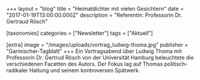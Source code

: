 +++
layout = "blog"
title = "Heimatdichter mit vielen Gesichtern"
date = "2017-01-19T13:00:00.000Z"
description = "Referentin: Professorin Dr. Gertraud Rösch"

[taxonomies]
categories = ["Newsletter"]
tags = ["Aktuell"]

[extra]
image = "/images/uploads/vortrag_ludwig-thoma.jpg"
publisher = "Garmischer-Tagblatt"
+++
Ein Vortragsabend über Ludwig Thoma mit Professorin Dr. Gertrud Rösch von der Universität Hamburg beleuchtete die verschiedenen Facetten des Autors. Der Fokus lag auf Thomas politisch-radikaler Haltung und seinem kontroversen Spätwerk.
